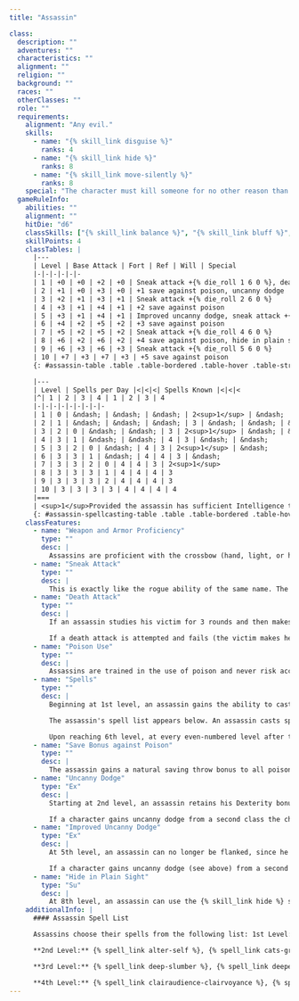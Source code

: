 ```yaml
---
title: "Assassin"

class:
  description: ""
  adventures: ""
  characteristics: ""
  alignment: ""
  religion: ""
  background: ""
  races: ""
  otherClasses: ""
  role: ""
  requirements:
    alignment: "Any evil."
    skills:
      - name: "{% skill_link disguise %}"
        ranks: 4
      - name: "{% skill_link hide %}"
        ranks: 8
      - name: "{% skill_link move-silently %}"
        ranks: 8
    special: "The character must kill someone for no other reason than to join the assassins."
  gameRuleInfo:
    abilities: ""
    alignment: ""
    hitDie: "d6"
    classSkills: ["{% skill_link balance %}", "{% skill_link bluff %}", "{% skill_link climb %}", "{% skill_link craft %}", "{% skill_link decipher-script %}", "{% skill_link diplomacy %}", "{% skill_link disable-device %}", "{% skill_link disguise %}", "{% skill_link escape-artist %}", "{% skill_link forgery %}", "{% skill_link gather-information %}", "{% skill_link hide %}", "{% skill_link intimidate %}", "{% skill_link jump %}", "{% skill_link listen %}", "{% skill_link move-silently %}", "{% skill_link open-lock %}", "{% skill_link search %}", "{% skill_link sense-motive %}", "{% skill_link sleight-of-hand %}", "{% skill_link spot %}", "{% skill_link swim %}", "{% skill_link tumble %}", "{% skill_link use-magic-device %}", "{% skill_link use-rope %}"]
    skillPoints: 4
    classTables: |
      |---
      | Level | Base Attack | Fort | Ref | Will | Special
      |-|-|-|-|-|-
      | 1 | +0 | +0 | +2 | +0 | Sneak attack +{% die_roll 1 6 0 %}, death attack, poison use, spells
      | 2 | +1 | +0 | +3 | +0 | +1 save against poison, uncanny dodge
      | 3 | +2 | +1 | +3 | +1 | Sneak attack +{% die_roll 2 6 0 %}
      | 4 | +3 | +1 | +4 | +1 | +2 save against poison
      | 5 | +3 | +1 | +4 | +1 | Improved uncanny dodge, sneak attack +{% die_roll 3 6 0 %}
      | 6 | +4 | +2 | +5 | +2 | +3 save against poison
      | 7 | +5 | +2 | +5 | +2 | Sneak attack +{% die_roll 4 6 0 %}
      | 8 | +6 | +2 | +6 | +2 | +4 save against poison, hide in plain sight
      | 9 | +6 | +3 | +6 | +3 | Sneak attack +{% die_roll 5 6 0 %}
      | 10 | +7 | +3 | +7 | +3 | +5 save against poison
      {: #assassin-table .table .table-bordered .table-hover .table-striped data-caption="Table: The Assassin" }

      |---
      | Level | Spells per Day |<|<|<| Spells Known |<|<|<
      |^| 1 | 2 | 3 | 4 | 1 | 2 | 3 | 4
      |-|-|-|-|-|-|-|-|-
      | 1 | 0 | &ndash; | &ndash; | &ndash; | 2<sup>1</sup> | &ndash; | &ndash; | &ndash;
      | 2 | 1 | &ndash; | &ndash; | &ndash; | 3 | &ndash; | &ndash; | &ndash;
      | 3 | 2 | 0 | &ndash; | &ndash; | 3 | 2<sup>1</sup> | &ndash; | &ndash;
      | 4 | 3 | 1 | &ndash; | &ndash; | 4 | 3 | &ndash; | &ndash;
      | 5 | 3 | 2 | 0 | &ndash; | 4 | 3 | 2<sup>1</sup> | &ndash;
      | 6 | 3 | 3 | 1 | &ndash; | 4 | 4 | 3 | &ndash;
      | 7 | 3 | 3 | 2 | 0 | 4 | 4 | 3 | 2<sup>1</sup>
      | 8 | 3 | 3 | 3 | 1 | 4 | 4 | 4 | 3
      | 9 | 3 | 3 | 3 | 2 | 4 | 4 | 4 | 3
      | 10 | 3 | 3 | 3 | 3 | 4 | 4 | 4 | 4
      |===
      | <sup>1</sup>Provided the assassin has sufficient Intelligence to have a bonus spell of this level. |<|<|<|<|<|<|<|<
      {: #assassin-spellcasting-table .table .table-bordered .table-hover .table-striped data-caption="Table: Assassin Spellcasting" }
    classFeatures:
      - name: "Weapon and Armor Proficiency"
        type: ""
        desc: |
          Assassins are proficient with the crossbow (hand, light, or heavy), dagger (any type), dart, rapier, sap, shortbow (normal and composite), and short sword. Assassins are proficient with light armor but not with shields.
      - name: "Sneak Attack"
        type: ""
        desc: |
          This is exactly like the rogue ability of the same name. The extra damage dealt increases by +{% die_roll 1 6 0 %} every other level (1st, 3rd, 5th, 7th, and 9th). If an assassin gets a sneak attack bonus from another source the bonuses on damage stack.
      - name: "Death Attack"
        type: ""
        desc: |
          If an assassin studies his victim for 3 rounds and then makes a sneak attack with a melee weapon that successfully deals damage, the sneak attack has the additional effect of possibly either paralyzing or killing the target (assassin's choice). While studying the victim, the assassin can undertake other actions so long as his attention stays focused on the target and the target does not detect the assassin or recognize the assassin as an enemy. If the victim of such an attack fails a Fortitude save (DC 10 + the assassin's class level + the assassin's Int modifier) against the kill effect, she dies. If the saving throw fails against the paralysis effect, the victim is rendered helpless and unable to act for {% die_roll 1 6 0 %} rounds plus 1 round per level of the assassin. If the victim's saving throw succeeds, the attack is just a normal sneak attack. Once the assassin has completed the 3 rounds of study, he must make the death attack within the next 3 rounds.

          If a death attack is attempted and fails (the victim makes her save) or if the assassin does not launch the attack within 3 rounds of completing the study, 3 new rounds of study are required before he can attempt another death attack.
      - name: "Poison Use"
        type: ""
        desc: |
          Assassins are trained in the use of poison and never risk accidentally poisoning themselves when applying poison to a blade.
      - name: "Spells"
        type: ""
        desc: |
          Beginning at 1st level, an assassin gains the ability to cast a number of arcane spells. To cast a spell, an assassin must have an Intelligence score of at least 10 + the spell's level, so an assassin with an Intelligence of 10 or lower cannot cast these spells. Assassin bonus spells are based on Intelligence, and saving throws against these spells have a DC of 10 + spell level + the assassin's Intelligence bonus. When the assassin gets 0 spells per day of a given spell level he gains only the bonus spells he would be entitled to based on his Intelligence score for that spell level."

          The assassin's spell list appears below. An assassin casts spells just as a bard does.

          Upon reaching 6th level, at every even-numbered level after that (8th and 10th), an assassin can choose to learn a new spell in place of one he already knows. The new spell's level must be the same as that of the spell being exchanged, and it must be at least two levels lower than the highest-level assassin spell the assassin can cast. An assassin may swap only a single spell at any given level, and must choose whether or not to swap the spell at the same time that he gains new spells known for that level.
      - name: "Save Bonus against Poison"
        type: ""
        desc: |
          The assassin gains a natural saving throw bonus to all poisons gained at 2nd level that increases by +1 for every two additional levels the assassin gains.
      - name: "Uncanny Dodge"
        type: "Ex"
        desc: |
          Starting at 2nd level, an assassin retains his Dexterity bonus to AC (if any) regardless of being caught flat-footed or struck by an invisible attacker. (He still loses any Dexterity bonus to AC if immobilized.)

          If a character gains uncanny dodge from a second class the character automatically gains improved uncanny dodge (see below).
      - name: "Improved Uncanny Dodge"
        type: "Ex"
        desc: |
          At 5th level, an assassin can no longer be flanked, since he can react to opponents on opposite sides of him as easily as he can react to a single attacker. This defense denies rogues the ability to use flank attacks to sneak attack the assassin. The exception to this defense is that a rogue at least four levels higher than the assassin can flank him (and thus sneak attack him).

          If a character gains uncanny dodge (see above) from a second class the character automatically gains improved uncanny dodge, and the levels from those classes stack to determine the minimum rogue level required to flank the character.
      - name: "Hide in Plain Sight"
        type: "Su"
        desc: |
          At 8th level, an assassin can use the {% skill_link hide %} skill even while being observed. As long as he is within 10 feet of some sort of shadow, an assassin can hide himself from view in the open without having anything to actually hide behind. He cannot, however, hide in his own shadow.
    additionalInfo: |
      #### Assassin Spell List

      Assassins choose their spells from the following list: 1st Level: _disguise self, detect poison, feather fall, ghost sound, jump, obscuring mist, sleep, true strike._

      **2nd Level:** {% spell_link alter-self %}, {% spell_link cats-grace %}, {% spell_link darkness %}, {% spell_link foxs-cunning %}, {% spell_link illusory-script %}, {% spell_link invisibility %}, _pass without trace_, {% spell_link spider-climb %}, {% spell_link undetectable-alignment %}.

      **3rd Level:** {% spell_link deep-slumber %}, {% spell_link deeper-darkness %}, {% spell_link false-life %}, {% spell_link magic-circle-against-good %}, {% spell_link misdirection %}, {% spell_link nondetection %}.

      **4th Level:** {% spell_link clairaudience-clairvoyance %}, {% spell_link dimension-door %}, {% spell_link freedom-of-movement %} {% spell_link glibness %}, _greater invisibility_, {% spell_link locate-creature %}, {% spell_link modify-memory %}, {% spell_link poison %}.
---
```

